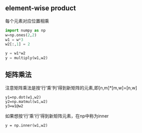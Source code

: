 ## element-wise product

每个元素对应位置相乘

```py
import numpy as np
w=np.ones(2,2)
w1 = w*3
w2[:,1] = 2

y = w1*w2
y = multiply(w1,w2)
```

## 矩阵乘法

注意矩阵乘法是按‘行’乘‘列’得到新矩阵的元素,即[n,m]*[m,w]=[n,w]

```
y1=np.dot(w1,w2)
y2=np.matmul(w1,w2)
y3=w1@w2
```
如果想按‘行’乘‘行’得到新矩阵元素，在np中称为inner

```
y = np.inner(w1,w2)
```



